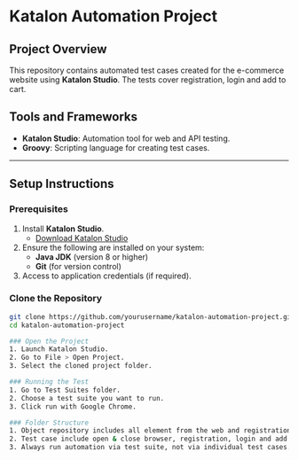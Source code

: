# Katalon Automation Project

## Project Overview
This repository contains automated test cases created for the e-commerce website using **Katalon Studio**. The tests cover registration, login and add to cart. 

## Tools and Frameworks
- **Katalon Studio**: Automation tool for web and API testing.
- **Groovy**: Scripting language for creating test cases.

---

## Setup Instructions

### Prerequisites
1. Install **Katalon Studio**.
   - [Download Katalon Studio](https://www.katalon.com/)
2. Ensure the following are installed on your system:
   - **Java JDK** (version 8 or higher)
   - **Git** (for version control)
3. Access to application credentials (if required).

### Clone the Repository
```bash
git clone https://github.com/yourusername/katalon-automation-project.git
cd katalon-automation-project

### Open the Project
1. Launch Katalon Studio.
2. Go to File > Open Project.
3. Select the cloned project folder.

### Running the Test
1. Go to Test Suites folder.
2. Choose a test suite you want to run.
3. Click run with Google Chrome.

### Folder Structure
1. Object repository includes all element from the web and registration API.
2. Test case include open & close browser, registration, login and add to cart.
3. Always run automation via test suite, not via individual test cases.